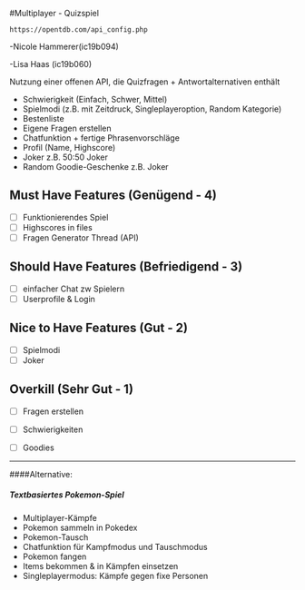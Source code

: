 

#Multiplayer - Quizspiel   

`https://opentdb.com/api_config.php`

-Nicole Hammerer(ic19b094)

-Lisa Haas (ic19b060)

Nutzung einer offenen API, die Quizfragen + Antwortalternativen enthält

- Schwierigkeit (Einfach, Schwer, Mittel)
- Spielmodi (z.B. mit Zeitdruck, Singleplayeroption, Random Kategorie)
- Bestenliste
- Eigene Fragen erstellen
- Chatfunktion + fertige Phrasenvorschläge
- Profil (Name, Highscore)
- Joker z.B. 50:50 Joker
- Random Goodie-Geschenke z.B. Joker



## Must Have Features (Genügend - 4)

- [ ] Funktionierendes Spiel
- [ ] Highscores in files
- [ ] Fragen Generator Thread (API)

## Should Have Features (Befriedigend - 3)

- [ ] einfacher Chat zw Spielern
- [ ] Userprofile & Login

## Nice to Have Features (Gut - 2)

- [ ] Spielmodi
- [ ] Joker

## Overkill (Sehr Gut - 1)

- [ ] Fragen erstellen
- [ ] Schwierigkeiten
- [ ] Goodies






------------------------------------------

####Alternative:

##### Textbasiertes Pokemon-Spiel

- Multiplayer-Kämpfe
- Pokemon sammeln in Pokedex
- Pokemon-Tausch
- Chatfunktion für Kampfmodus und Tauschmodus
- Pokemon fangen
- Items bekommen & in Kämpfen einsetzen
- Singleplayermodus: Kämpfe gegen fixe Personen
